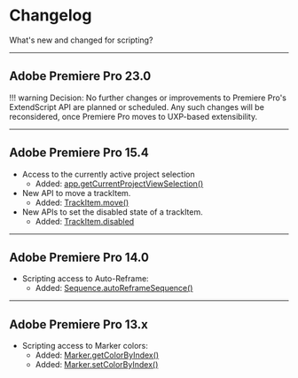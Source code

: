 # Changelog

What's new and changed for scripting?

---

## Adobe Premiere Pro 23.0

!!! warning
    Decision: No further changes or improvements to Premiere Pro's ExtendScript API are planned or scheduled. Any such changes will be reconsidered, once Premiere Pro moves to UXP-based extensibility.

---

## Adobe Premiere Pro 15.4

- Access to the currently active project selection
    - Added: [app.getCurrentProjectViewSelection()](../application/application.md#appgetcurrentprojectviewselection)
- New API to move a trackItem.
    - Added: [TrackItem.move()](../item/trackitem.md#trackitemmove)
- New APIs to set the disabled state of a trackItem.
    - Added: [TrackItem.disabled](../item/trackitem.md#trackitemdisabled)

---

## Adobe Premiere Pro 14.0

- Scripting access to Auto-Reframe:
    - Added: [Sequence.autoReframeSequence()](../sequence/sequence.md#sequenceautoreframesequence)

---

## Adobe Premiere Pro 13.x

- Scripting access to Marker colors:
    - Added: [Marker.getColorByIndex()](../general/marker.md#markergetcolorbyindex)
    - Added: [Marker.setColorByIndex()](../general/marker.md#markersetcolorbyindex)
